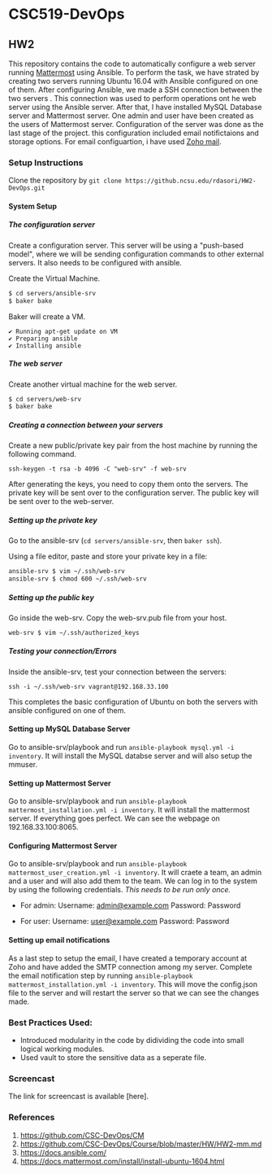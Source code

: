 # CSC519-DevOps
## HW2

This repository contains the code to automatically configure a web server running [Mattermost](https://mattermost.com/) using Ansible. To perform the task, we have strated by creating two servers running Ubuntu 16.04 with Ansible configured on one of them. After configuring Ansible, we made a SSH connection between the two servers . This connection was used to perform operations ont he web server using the Ansible server. After that, I have installed MySQL Database server and Mattermost server. One admin and user have been created as the users of Mattermost server. Configuration of the server was done as the last stage of the project. this configuration included email notifictaions and storage options. For email configuartion, i have used [Zoho mail](https://www.zoho.com/mail/).


### Setup Instructions 

Clone the repository by  ```git clone https://github.ncsu.edu/rdasori/HW2-DevOps.git```

#### System Setup

##### The configuration server

Create a configuration server. This server will be using a "push-based model", where we will be sending configuration commands to other external servers. It also needs to be configured with ansible.

Create the Virtual Machine.

```bash
$ cd servers/ansible-srv
$ baker bake
```

Baker will create a VM.

```
✔ Running apt-get update on VM
✔ Preparing ansible
✔ Installing ansible
```

##### The web server

Create another virtual machine for the web server. 

```bash
$ cd servers/web-srv
$ baker bake
```

##### Creating a connection between your servers

Create a new public/private key pair from the host machine by running the following command.

    ssh-keygen -t rsa -b 4096 -C "web-srv" -f web-srv

After generating the keys, you need to copy them onto the servers. The private key will be sent over to the configuration server. The public key will be sent over to the web-server.

##### Setting up the private key

Go to the ansible-srv (`cd servers/ansible-srv`, then `baker ssh`).

Using a file editor, paste and store your private key in a file:

```bash
ansible-srv $ vim ~/.ssh/web-srv
ansible-srv $ chmod 600 ~/.ssh/web-srv
```

##### Setting up the public key

Go inside the web-srv. Copy the web-srv.pub file from your host.

```bash
web-srv $ vim ~/.ssh/authorized_keys
```

##### Testing your connection/Errors

Inside the ansible-srv, test your connection between the servers:

    ssh -i ~/.ssh/web-srv vagrant@192.168.33.100
This completes the basic configuration of Ubuntu on both the servers with ansible configured on one of them.

#### Setting up MySQL Database Server
Go to ansible-srv/playbook and run ```ansible-playbook mysql.yml -i inventory```.
It will install the MySQL databse server and will also setup the mmuser.

#### Setting up Mattermost Server
Go to ansible-srv/playbook and run ```ansible-playbook mattermost_installation.yml -i inventory```.
It will install the mattermost server. If everything goes perfect. We can see the webpage on 192.168.33.100:8065.

#### Configuring Mattermost Server
Go to ansible-srv/playbook and run ```ansible-playbook mattermost_user_creation.yml -i inventory```.
It will craete a team, an admin and a user and will also add them to the team. We can log in to the system by using the following credentials. *This needs to be run only once.*

* For admin:
Username: admin@example.com
Password: Password

* For user:
Username: user@example.com
Password: Password

#### Setting up email notifications
As a last step to setup the email, I have created a temporary account at Zoho and have added the SMTP connection among my server.
Complete the email notification step by running ```ansible-playbook mattermost_installation.yml -i inventory```. This will move the config.json file to the server and will restart the server so that we can see the changes made.

### Best Practices Used:
* Introduced modularity in the code by didividing the code into small logical working modules.
* Used vault to store the sensitive data as a seperate file.

### Screencast
The link for screencast is available [here].

### References
1. https://github.com/CSC-DevOps/CM
2. https://github.com/CSC-DevOps/Course/blob/master/HW/HW2-mm.md
3. https://docs.ansible.com/
4. https://docs.mattermost.com/install/install-ubuntu-1604.html
